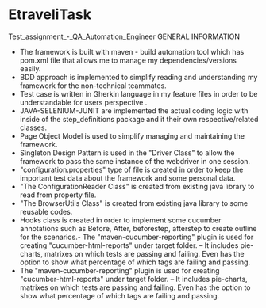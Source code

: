 # EtraveliTask
Test_assignment_-_QA_Automation_Engineer
GENERAL INFORMATION
- The framework is built with maven - build automation tool
which has pom.xml file that allows me to manage my
dependencies/versions easily.
- BDD approach is implemented to simplify reading and
understanding my framework for the
non-technical teammates.
- Test case is written in Gherkin language in my feature files
in order to be understandable for
users perspective .
- JAVA-SELENIUM-JUNIT are implemented the actual coding logic
with inside of the
step_definitions package and it their own respective/related
classes.
- Page Object Model is used to simplify managing and
maintaining the framework.
- Singleton Design Pattern is used in the "Driver Class" to
allow the framework to pass the same instance of the webdriver
in one session.
- "configuration.properties" type of file is created in order
to keep the important test data about the framework and some
personal data.
- "The ConfigurationReader Class" is created from existing
java library to read from property file.
- "The BrowserUtils Class" is created from existing java
library to some reusable codes.
- Hooks class is created in order to implement some cucumber
annotations such as Before, After, beforestep, afterstep to
create outline for the scenarios.- The "maven-cucumber-reporting" plugin is used for creating
"cucumber-html-reports" under target folder.
– It includes pie-charts, matrixes on which tests are passing
and failing. Even has the option to
show what percentage of which tags are failing and passing.
- The "maven-cucumber-reporting" plugin is used for creating
"cucumber-html-reports" under target folder.
– It includes pie-charts, matrixes on which tests are passing
and failing. Even has the option to
show what percentage of which tags are failing and passing.
